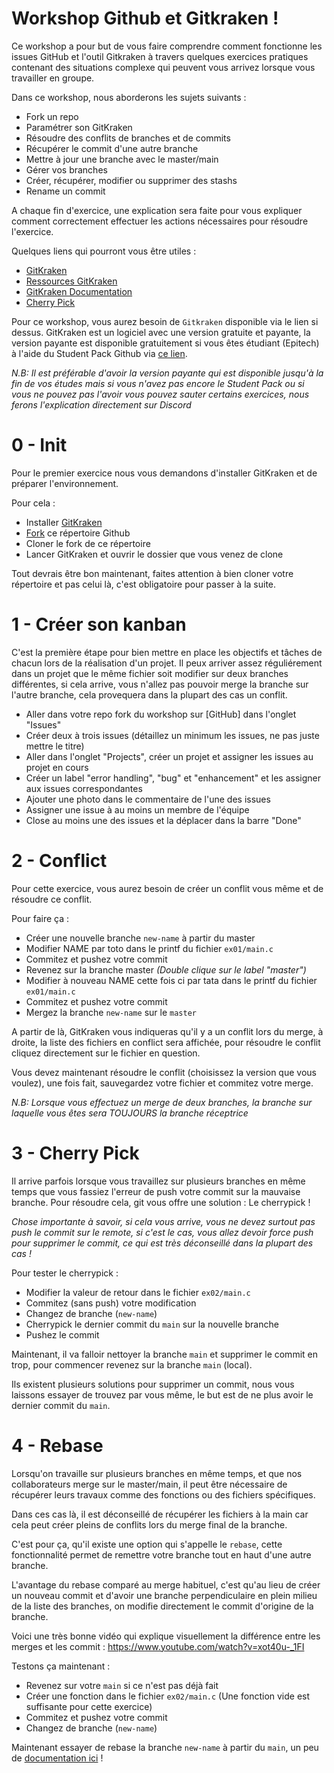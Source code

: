 # Workshop Github et Gitkraken !

Ce workshop a pour but de vous faire comprendre comment fonctionne les issues GitHub et l'outil Gitkraken à travers quelques exercices pratiques contenant des situations complexe qui peuvent vous arrivez lorsque vous travailler en groupe.

Dans ce workshop, nous aborderons les sujets suivants :

* Fork un repo
* Paramétrer son GitKraken
* Résoudre des conflits de branches et de commits
* Récupérer le commit d'une autre branche
* Mettre à jour une branche avec le master/main
* Gérer vos branches
* Créer, récupérer, modifier ou supprimer des stashs
* Rename un commit

A chaque fin d'exercice, une explication sera faite pour vous expliquer comment correctement effectuer les actions nécessaires pour résoudre l'exercice.

Quelques liens qui pourront vous être utiles :

* [GitKraken](https://www.gitkraken.com/)
* [Ressources GitKraken](https://support.gitkraken.com/start-here/interface/)
* [GitKraken Documentation](https://www.gitkraken.com/downloads/gitkraken-cheat-sheet-v1.6.pdf)
* [Cherry Pick](https://support.gitkraken.com/working-with-commits/cherrypick/)

Pour ce workshop, vous aurez besoin de `Gitkraken` disponible via le lien si dessus. GitKraken est un logiciel avec une version gratuite et payante, la version payante est disponible gratuitement si vous êtes étudiant (Epitech) à l'aide du Student Pack Github via [ce lien](https://education.github.com/pack).

*N.B: Il est préférable d'avoir la version payante qui est disponible jusqu'à la fin de vos études mais si vous n'avez pas encore le Student Pack ou si vous ne pouvez pas l'avoir vous pouvez sauter certains exercices, nous ferons l'explication directement sur Discord*

# 0 - Init

Pour le premier exercice nous vous demandons d'installer GitKraken et de préparer l'environnement.

Pour cela :

* Installer [GitKraken](https://www.gitkraken.com/)
* [Fork](https://docs.github.com/en/github/getting-started-with-github/fork-a-repo) ce répertoire Github
* Cloner le fork de ce répertoire
* Lancer GitKraken et ouvrir le dossier que vous venez de clone

Tout devrais être bon maintenant, faites attention à bien cloner votre répertoire et pas celui là, c'est obligatoire pour passer à la suite.

# 1 - Créer son kanban

C'est la première étape pour bien mettre en place les objectifs et tâches de chacun lors de la réalisation d'un projet.
Il peux arriver assez réguliérement dans un projet que le même fichier soit modifier sur deux branches différentes, si cela arrive, vous n'allez pas pouvoir merge la branche sur l'autre branche, cela provequera dans la plupart des cas un conflit.

* Aller dans votre repo fork du workshop sur [GitHub] dans l'onglet "Issues"
* Créer deux à trois issues (détaillez un minimum les issues, ne pas juste mettre le titre)
* Aller dans l'onglet "Projects", créer un projet et assigner les issues au projet en cours
* Créer un label "error handling", "bug" et "enhancement" et les assigner aux issues correspondantes
* Ajouter une photo dans le commentaire de l'une des issues
* Assigner une issue à au moins un membre de l'équipe
* Close au moins une des issues et la déplacer dans la barre "Done"


# 2 -  Conflict

Pour cette exercice, vous aurez besoin de créer un conflit vous même et de résoudre ce conflit.

Pour faire ça :

* Créer une nouvelle branche `new-name` à partir du master
* Modifier NAME par toto dans le printf du fichier `ex01/main.c`
* Commitez et pushez votre commit
* Revenez sur la branche master *(Double clique sur le label "master")*
* Modifier à nouveau NAME cette fois ci par tata dans le printf du fichier `ex01/main.c`
* Commitez et pushez votre commit
* Mergez la branche `new-name` sur le `master`
  
A partir de là, GitKraken vous indiqueras qu'il y a un conflit lors du merge, à droite, la liste des fichiers en conflict sera affichée, pour résoudre le conflit cliquez directement sur le fichier en question.

Vous devez maintenant résoudre le conflit (choisissez la version que vous voulez), une fois fait, sauvegardez votre fichier et commitez votre merge.

*N.B: Lorsque vous effectuez un merge de deux branches, la branche sur laquelle vous êtes sera TOUJOURS la branche réceptrice*

# 3 - Cherry Pick

Il arrive parfois lorsque vous travaillez sur plusieurs branches en même temps que vous fassiez l'erreur de push votre commit sur la mauvaise branche.
Pour résoudre cela, git vous offre une solution : Le cherrypick !

*Chose importante à savoir, si cela vous arrive, vous ne devez surtout pas push le commit sur le remote, si c'est le cas, vous allez devoir force push pour supprimer le commit, ce qui est très déconseillé dans la plupart des cas !*

Pour tester le cherrypick : 

  * Modifier la valeur de retour dans le fichier `ex02/main.c`
  * Commitez (sans push) votre modification
  * Changez de branche (`new-name`)
  * Cherrypick le dernier commit du `main` sur la nouvelle branche
  * Pushez le commit

Maintenant, il va falloir nettoyer la branche `main` et supprimer le commit en trop, pour commencer revenez sur la branche `main` (local).

Ils existent plusieurs solutions pour supprimer un commit, nous vous laissons essayer de trouvez par vous même, le but est de ne plus avoir le dernier commit du `main`.


# 4 - Rebase

Lorsqu'on travaille sur plusieurs branches en même temps, et que nos collaborateurs merge sur le master/main, il peut être nécessaire de récupérer leurs travaux comme des fonctions ou des fichiers spécifiques.

Dans ces cas là, il est déconseillé de récupérer les fichiers à la main car cela peut créer pleins de conflits lors du merge final de la branche.

C'est pour ça, qu'il existe une option qui s'appelle le `rebase`, cette fonctionnalité permet de remettre votre branche tout en haut d'une autre branche.

L'avantage du rebase comparé au merge habituel, c'est qu'au lieu de créer un nouveau commit et d'avoir une branche perpendiculaire en plein milieu de la liste des branches, on modifie directement le commit d'origine de la branche.

Voici une très bonne vidéo qui explique visuellement la différence entre les merges et les commit : https://www.youtube.com/watch?v=xot40u-_1FI

Testons ça maintenant : 

* Revenez sur votre `main` si ce n'est pas déjà fait
* Créer une fonction dans le fichier `ex02/main.c` (Une fonction vide est suffisante pour cette exercice)
* Commitez et pushez votre commit
* Changez de branche (`new-name`)

Maintenant essayer de rebase la branche `new-name` à partir du `main`, un peu de [documentation ici](https://support.gitkraken.com/working-with-repositories/branching-and-merging/) !